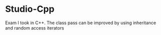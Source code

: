 # Studio-Cpp
Exam I took in C++.
The class pass can be improved by using inheritance and random access iterators
